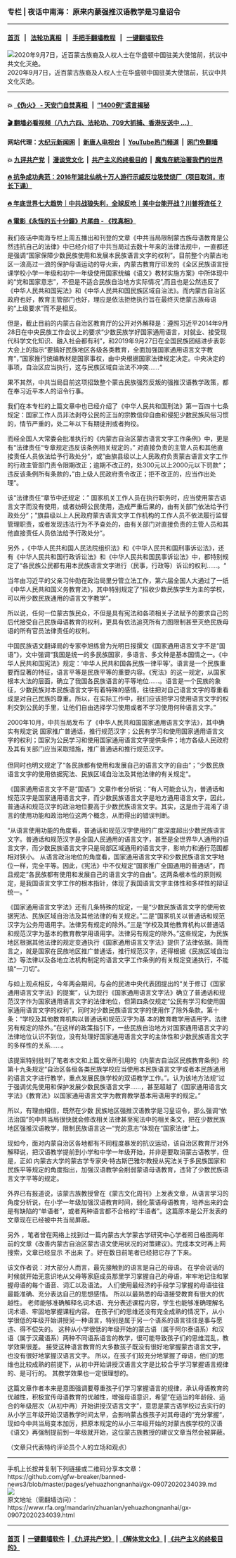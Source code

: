 ### 专栏 | 夜话中南海： 原来内蒙强推汉语教学是习皇诏令
------------------------

#### [首页](https://github.com/gfw-breaker/banned-news3/blob/master/README.md) &nbsp;&nbsp;|&nbsp;&nbsp; [法轮功真相](https://github.com/begood0513/basic/blob/master/README.md)  &nbsp;&nbsp;|&nbsp;&nbsp; [手把手翻墙教程](https://github.com/gfw-breaker/guides/wiki)  &nbsp;&nbsp;|&nbsp;&nbsp; [一键翻墙软件](https://github.com/gfw-breaker/nogfw/blob/master/README.md)  



<div id="headerimg">
 <img alt="2020年9月7日，近百蒙古族裔及人权人士在华盛顿中国驻美大使馆前，抗议中共文化灭绝。" src="https://www.rfa.org/mandarin/Xinwen/12-09072020232141.html/image13.jpeg/@@images/8c70c468-5fb3-4e49-8b39-ff5962036a00.jpeg" title="2020年9月7日，近百蒙古族裔及人权人士在华盛顿中国驻美大使馆前，抗议中共文化灭绝。"/>
 <div id="headerimgcontents">
  <div id="headerimgcaption">
   <span>
    2020年9月7日，近百蒙古族裔及人权人士在华盛顿中国驻美大使馆前，抗议中共文化灭绝。
   </span>
   <!-- zoomattribute -->
  </div>
  <!-- headerimgcaption -->
 </div>
 <!-- headerimagecontents -->
</div>

<hr/>


#### 💥 [《伪火》 - 天安门自焚真相 ](http://141.164.51.119:10000/videos/blog/weihuo.html)&nbsp; |&nbsp; [“1400例”谎言揭秘  ](http://141.164.51.119:10000/videos/blog/jiexi1400.html)

#### [ 🎬  翻墙必看视频（八九六四、法轮功、709大抓捕、香港反送中 ...）](https://github.com/gfw-breaker/links/blob/master/banned.md)

#### 网站代理：[大纪元新闻网](http://167.172.10.89:10080/gb/) &nbsp;|&nbsp; [新唐人电视台](http://167.172.10.89:8808/gb/)  &nbsp;|&nbsp; [YouTube热门频道](http://158.247.203.241/youtube.html) &nbsp;|&nbsp; [网门免翻墙](http://158.247.203.241:11000/show.aspx?name=ogHome)

#### 💥 [九评共产党](http://141.164.51.119:10000/videos/res/jiuping/)&nbsp; |&nbsp; [漫谈党文化](http://141.164.51.119:10000/videos/res/mtdwh/)&nbsp; |&nbsp; [共产主义的终极目的](http://141.164.51.119:10000/videos/res/zjmd/)&nbsp; |&nbsp; [魔鬼在統治著我們的世界](http://141.164.51.119:10000/videos/res/TheSpecter/)  

#### [ 🔥  抗争成功典范：2016年湖北仙桃十万人游行示威反垃圾焚烧厂（项目取消，市长下课）](http://141.164.51.119:10000/videos/news/xiantao.html)

#### [ 🔥  年底世界七大趋势｜中共战狼失利，全球反呛｜美中台能开战？川普将连任？](http://141.164.51.119:10000/videos/news/tanghao02.html)

#### [ 🔥  電影《永恆的五十分鐘》片尾曲 - 《找真相》](http://141.164.51.119:10000/videos/news/../legend/index.html)

<div id="storytext">
 <div>
  <div class="slot_header">
  </div>
 </div>
 <p>
  我们夜话中南海专栏上周五播出和刊登的文章《中共当局限制蒙古族母语教育是公然违抗自己的法律》中已经介绍了中共当局过去数十年来的法律法规中，一直都还是强调“国家保障少数民族使用和发展本民族语言文字的权利”。目前整个内蒙古地区一浪高过一浪的保护母语运动的导火索，内蒙古教育厅印发的《全区民族语言授课学校小学一年级和初中一年级使用国家统编《语文》教材实施方案》中所体现中的“党和国家意志”，不但是不适合民族自治地方实际情况”,而且也是公然违反了《中华人民共和国宪法》和《中华人民共和国民族区域自治法》。而内蒙古自治区政府也好，教育主管部门也好，理应是依法拒绝执行旨在最终灭绝蒙古族母语的“上级要求”而不是相反。
 </p>
 <p>
  但是，截止目前的内蒙古自治区教育厅的公开对外解释是：遵照习近平2014年9月28日在中央民族工作会议上的要求“少数民族学好国家通用语言，对就业、接受现代科学文化知识、融入社会都有利”，和2019年9月27日在全国民族团结进步表彰大会上的指示“要搞好民族地区各级各类教育，全面加强国家通用语言文字教育“，”国家推行统编教材是国家事权，由中央根据国家法律规定决定。中央决定的事项，自治区应当执行，这与民族区域自治法不冲突……“
 </p>
 <p>
  果不其然，中共当局目前这项招致整个蒙古民族强烈反叛的强推汉语教学政策，都在奉习近平本人的诏令行事。
 </p>
 <p>
  我们在本专栏的上篇文章中也已经介绍了《中华人民共和国刑法》第一百四十七条规定：国家工作人员非法剥夺公民的正当的宗教信仰自由和侵犯少数民族风俗习惯的，情节严重的，处二年以下有期徒刑或者拘役。
 </p>
 <p>
  而经全国人大常委会批准执行的《内蒙古自治区蒙古语言文字工作条例》中，更是有“法律责任“专章规定违反该条例相关规定的，” 对直接负责的主管人员和其他直接责任人员依法给予行政处分“，或”由旗县级以上人民政府负责蒙古语言文字工作的行政主管部门责令限期改正；逾期不改正的，处300元以上2000元以下罚款“；违反该条例所有条款的，”由上级人民政府责令改正；拒不改正的，应当作出处理“。
 </p>
 <p>
  该“法律责任“章节中还规定：” 国家机关工作人员在执行职务时，应当使用蒙古语言文字而没有使用，或者妨碍公民使用，造成严重后果的，由有关部门依法给予行政处分“；”旗县级以上人民政府蒙古语言文字工作机构的工作人员不依法履行监督管理职责，或者发现违法行为不予查处的，由有关部门对直接负责的主管人员和其他直接责任人员依法给予行政处分“。
 </p>
 <p>
  另外 ，《中华人民共和国人民法院组织法》和《中华人民共和国刑事诉讼法》，还有《中华人民共和国行政诉讼法》和《中华人民共和国民事诉讼法》中，都特别规定了“各民族公民都有用本民族语言文字进行（民事，行政等）诉讼的权利……。“
 </p>
 <p>
  当年由习近平的父亲习仲勋在政治局里分管立法工作，第六届全国人大通过了一纸《中华人民共和国义务教育法》，其中特别规定了“招收少数民族学生为主的学校，可以用少数民族通用的语言文字教学”。
 </p>
 <p>
  所以说，任何一位蒙古族民众，不但是具有宪法和各项相关子法赋予的要求自己的后代接受自己民族母语教育的权利，更具有依法追究所有力图限制甚至灭绝民族母语的所有官员法律责任的权利。
 </p>
 <p>
  中国民族语文翻译局的专家李旭练曾为光明日报撰文《国家通用语言文字不是“国语”》，文中强调“我国是统一的多民族国家，多语言、多文种是基本国情之一。《中华人民共和国宪法》规定：‘中华人民共和国各民族一律平等’。语言是一个民族重要而显著的特征，语言平等是民族平等的重要内容。《宪法》的这一规定，从国家根本大法的层面，确立了我国各民族语言的平等地位……。语言是一个民族的象征，少数民族对本民族语言文字有着特殊的感情，往往把对自己语言文字的尊重看成是对自己民族的尊重。所以，在实际工作中，我们应该把学习使用语言文字的权利交到公民的手里，让他们自由选择学习使用或者不学习使用何种语言文字。”
 </p>
 <p>
  2000年10月，中共当局发布 了《中华人民共和国国家通用语言文字法》，其中确实有规定说 国家推广普通话，推行规范汉字；公民有学习和使用国家通用语言文字的权利；国家为公民学习和使用国家通用语言文字提供条件；地方各级人民政府及其有关部门应当采取措施，推广普通话和推行规范汉字。
  <br/>
  <br/>
  但同时也明文规定了“各民族都有使用和发展自己的语言文字的自由“；”少数民族语言文字的使用依据宪法、民族区域自治法及其他法律的有关规定“。
 </p>
 <p>
  《国家通用语言文字不是“国语”》文章作者分析说：“有人可能会认为，普通话和规范汉字是国家通用语言文字，而少数民族语言文字是地方通用语言文字，因此，普通话和规范汉字的政治地位要高于少数民族语言文字。其实，这是由于混淆了语言的使用功能和政治地位这两个概念，从而得出的错误判断。
 </p>
 <p>
  “从语言使用功能的角度看，普通话和规范汉字使用的广度深度超出少数民族语言文字。普通话和规范汉字是全国人民通用的语言文字，甚至是全世界华人通用的语言文字，而少数民族语言文字只是局部区域通用的语言文字，影响力和通行范围都相对狭小。 从语言政治地位的角度看，国家通用语言文字和少数民族语言文字地位一样，完全平等。因此，《宪法》中不仅规定“国家推广全国通用的普通话”，而且规定“各民族都有使用和发展自己的语言文字的自由”。这两条根本性的原则规定，是我国语言文字工作的根本指针，体现了我国语言文字主体性和多样性的辩证统一。“
 </p>
 <p>
  《国家通用语言文字法》还有几条特殊的规定，一是“少数民族语言文字的使用依据宪法、民族区域自治法及其他法律的有关规定。”二是“国家机关以普通话和规范汉字为公务用语用字。法律另有规定的除外。”三是“学校及其他教育机构以普通话和规范汉字为基本的教育教学用语用字。法律另有规定的除外。”这些规定，为民族地区根据其他法律的规定变通执行《国家通用语言文字法》提供了法律依据。简而言之，就是国家在民族地区推广普通话，推行规范汉字，还得根据《民族区域自治法》等法律以及各地立法机构制定的语言文字工作条例的有关规定变通执行，不能搞“一刀切”。
 </p>
 <p>
  与如上观点相反，今年两会期间，与会的民进中央代表团提出的“关于修订《国家通用语言文字法》的提案”，认为现行《国家通用语言文字法》确立了普通话和规范汉字作为国家通用语言文字的法律地位，但第四条仅规定“公民有学习和使用国家通用语言文字的权利”，同时对少数民族语言文字的使用作了除外条款。第十条：“学校及其他教育机构以普通话和规范汉字为基 本的教育教学用语用字。法律另有规定的除外。”在这样的政策指引下，一些民族自治地方对国家通用语言文字的法律地位认识不到位，没有处理好国家通用语言文字的主体性和少数民族语言文字的多样性的关系……。
 </p>
 <p>
  该提案特别批判了笔者本文和上篇文章所引用的《内蒙古自治区民族教育条例》的第十九条规定“自治区各级各类民族学校应当使用本民族语言文字或者本民族通用的语言文字进行教学，重点发展民族学校的双语教学工作。”。认为该地方法规“过于强调优先使用和保护发展少数民族语言文字……，甚至超越了《国家通用语言文字法》《教育法》以国家通用语言文字为教育教学基本用语用字的规定。”
 </p>
 <p>
  所以，有理由相信，既然在少数 民族地区强推汉语教学是习皇诏令，那么强调“依法治国”的中共当局很快就会修改相关法律甚至宪法中的相关条文，把在少数民族地区强推汉语教学，限制民族语言这一“党的意志”体现在“国家法律”上。
 </p>
 <p>
  现如今，面对内蒙自治区各地都有不同程度暴发的抗议运动，该自治区教育厅对外解释说，把汉语教学提前到小学和中学一年级开始，并非是要取消蒙古语教学，但是，正如 内蒙古大学的蒙古学专家央·特古斯巴雅尔教授从宪法关于多民族国家和民族平等规定的角度指出，加强汉语教学会削弱蒙语母语教育，违背了少数民族语言文字平等的规定。
 </p>
 <p>
  外界已有报道说，该蒙古族教授曾在《蒙古文化周刊》上发表文章，从语言学习的角度分析说，在小学一年级加强汉语教育时间，弱化蒙语母语教育，培养出来的会是有缺陷的“单语者”，或者两种语言都不合格的“半语者”。这篇原本是公开发表的文章现在已经被中共当局屏蔽。
 </p>
 <p>
  另外 ，笔者曾在网络上找到过一篇内蒙古大学蒙古学研究中心学者照日格图两年前的文章《改善内蒙古自治区蒙古语文使用状况的对策建议》。完成本文时再上网搜索，文章已经显示 不出来 了。好在数日前笔者已经把它存了下来。
 </p>
 <p>
  该文作者说：对大部分人而言，最先接触到的语言是自己的母语。 在学会说话的时候就开始无意识地从父母等家庭成员那里学习掌握自己的母语，牢牢地记住和掌握母语的每个语音、词汇以及语法。 人们使用最经济的手段学习掌握的母语往往最能准确、充分表达自己的思想感情。 所以以最熟悉的母语接受教育有很大的优越性。 老师能够准确解释名词术语、充分表述课程内容，学生也能够准确理解名词术语、牢固地掌握课程内容。 在孩子们的思维还没有完全成熟的情况下，从小学很低的年级开始讲授另一种语言，特别是属于另一个语系的语言往往是事与愿违、得不偿失的。 这种从小学很低的年级开始的蒙古语（属于阿尔泰语系）和汉语（属于汉藏语系）两种不同语系语言的教学，很可能导致孩子们的思维混乱，教学效果很差。 接受这种语言教育的大多数孩子既没有很好地掌握蒙古语言文字，也没有很好地掌握汉语言文字。 所以，在孩子们较充分地掌握了母语，他们的思维也比较成熟的前提下，从初中开始讲授汉语言文字是比较合乎学习掌握语言规律的、是可行的。 其教学效果也一定很理想的。
 </p>
 <p>
  这篇文章作者本来是意图强调要尊重孩子们学习掌握语言的规律，承认母语教育的优越性，积极宣传母语教育的优越性，增强母语意识，希望“在适当的年龄段、适合的年级层次（从初中再）开始讲授汉语言文字”，意思是蒙古语学校过去实行的从小学三年级开始汉语教学时间太早，会影响蒙古族孩子对其母语的“充分掌握“，现如今中共当局变本加厉，把原本规定的从小三年级开始的对蒙古族学校的汉语《语文》再强制提前到一年级就开始，这位蒙古族教授的建议文章当然会被屏蔽。
 </p>
 <p>
 </p>
 <p>
  （文章只代表特约评论员个人的立场和观点）
 </p>
</div>

<hr/>
手机上长按并复制下列链接或二维码分享本文章：<br/>
https://github.com/gfw-breaker/banned-news3/blob/master/pages/yehuazhongnanhai/gx-09072020234039.md <br/>
<a href='https://github.com/gfw-breaker/banned-news3/blob/master/pages/yehuazhongnanhai/gx-09072020234039.md'><img src='https://github.com/gfw-breaker/banned-news3/blob/master/pages/yehuazhongnanhai/gx-09072020234039.md.png'/></a> <br/>
原文地址（需翻墙访问）：https://www.rfa.org/mandarin/zhuanlan/yehuazhongnanhai/gx-09072020234039.html


------------------------
#### [首页](https://github.com/gfw-breaker/banned-news3/blob/master/README.md) &nbsp;|&nbsp; [一键翻墙软件](https://github.com/gfw-breaker/nogfw/blob/master/README.md) &nbsp;| [《九评共产党》](https://github.com/gfw-breaker/9ping.md/blob/master/README.md#九评之一评共产党是什么) | [《解体党文化》](https://github.com/gfw-breaker/jtdwh.md/blob/master/README.md) | [《共产主义的终极目的》](https://github.com/gfw-breaker/gczydzjmd.md/blob/master/README.md)


<img src='http://gfw-breaker.win/banned-news3/pages/yehuazhongnanhai/gx-09072020234039.md' width='0px' height='0px'/>